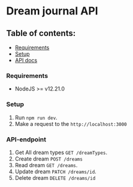 # Dream journal API

## Table of contents:

- [Requirements](#requirements)
- [Setup](#setup)
- [API docs](#api-endpoint)

### Requirements

- NodeJS >= v12.21.0

### Setup

1. Run `npm run dev`.
2. Make a request to the `http://localhost:3000`

### API-endpoint

1. Get All dream types `GET /dreamTypes`.
2. Create dream `POST /dreams`
3. Read dream `GET /dreams`.
4. Update dream `PATCH /dreams/id`.
5. Delete dream `DELETE /dreams/id`
